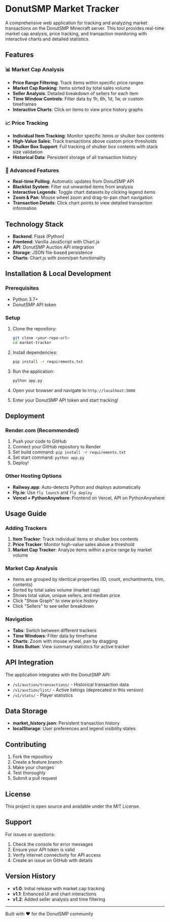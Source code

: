 # DonutSMP Market Tracker

A comprehensive web application for tracking and analyzing market transactions on the DonutSMP Minecraft server. This tool provides real-time market cap analysis, price tracking, and transaction monitoring with interactive charts and detailed statistics.

## Features

### 📊 Market Cap Analysis
- **Price Range Filtering**: Track items within specific price ranges
- **Market Cap Ranking**: Items sorted by total sales volume
- **Seller Analysis**: Detailed breakdown of sellers for each item
- **Time Window Controls**: Filter data by 1h, 6h, 1d, 1w, or custom timeframes
- **Interactive Charts**: Click on items to view price history graphs

### 📈 Price Tracking
- **Individual Item Tracking**: Monitor specific items or shulker box contents
- **High-Value Sales**: Track transactions above custom price thresholds
- **Shulker Box Support**: Full tracking of shulker box contents with stack size validation
- **Historical Data**: Persistent storage of all transaction history

### 🎯 Advanced Features
- **Real-time Polling**: Automatic updates from DonutSMP API
- **Blacklist System**: Filter out unwanted items from analysis
- **Interactive Legends**: Toggle chart datasets by clicking legend items
- **Zoom & Pan**: Mouse wheel zoom and drag-to-pan chart navigation
- **Transaction Details**: Click chart points to view detailed transaction information

## Technology Stack

- **Backend**: Flask (Python)
- **Frontend**: Vanilla JavaScript with Chart.js
- **API**: DonutSMP Auction API integration
- **Storage**: JSON file-based persistence
- **Charts**: Chart.js with zoom/pan functionality

## Installation & Local Development

### Prerequisites
- Python 3.7+
- DonutSMP API token

### Setup
1. Clone the repository:
   ```bash
   git clone <your-repo-url>
   cd market-tracker
   ```

2. Install dependencies:
   ```bash
   pip install -r requirements.txt
   ```

3. Run the application:
   ```bash
   python app.py
   ```

4. Open your browser and navigate to `http://localhost:5000`

5. Enter your DonutSMP API token and start tracking!

## Deployment

### Render.com (Recommended)
1. Push your code to GitHub
2. Connect your GitHub repository to Render
3. Set build command: `pip install -r requirements.txt`
4. Set start command: `python app.py`
5. Deploy!

### Other Hosting Options
- **Railway.app**: Auto-detects Python and deploys automatically
- **Fly.io**: Use `fly launch` and `fly deploy`
- **Vercel + PythonAnywhere**: Frontend on Vercel, API on PythonAnywhere

## Usage Guide

### Adding Trackers
1. **Item Tracker**: Track individual items or shulker box contents
2. **Price Tracker**: Monitor high-value sales above a threshold
3. **Market Cap Tracker**: Analyze items within a price range by market volume

### Market Cap Analysis
- Items are grouped by identical properties (ID, count, enchantments, trim, contents)
- Sorted by total sales volume (market cap)
- Shows total value, unique sellers, and median price
- Click "Show Graph" to view price history
- Click "Sellers" to see seller breakdown

### Navigation
- **Tabs**: Switch between different trackers
- **Time Windows**: Filter data by timeframe
- **Charts**: Zoom with mouse wheel, pan by dragging
- **Stats Button**: View summary statistics for active tracker

## API Integration

The application integrates with the DonutSMP API:
- `/v1/auction/transactions/` - Historical transaction data
- `/v1/auction/list/` - Active listings (deprecated in this version)
- `/v1/stats/` - Player statistics

## Data Storage

- **market_history.json**: Persistent transaction history
- **localStorage**: User preferences and legend visibility states

## Contributing

1. Fork the repository
2. Create a feature branch
3. Make your changes
4. Test thoroughly
5. Submit a pull request

## License

This project is open source and available under the MIT License.

## Support

For issues or questions:
1. Check the console for error messages
2. Ensure your API token is valid
3. Verify internet connectivity for API access
4. Create an issue on GitHub with details

## Version History

- **v1.0**: Initial release with market cap tracking
- **v1.1**: Enhanced UI and chart interactions
- **v1.2**: Added seller analysis and time filtering

---

Built with ❤️ for the DonutSMP community

